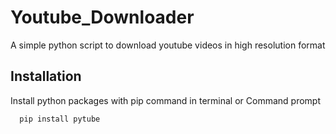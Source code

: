 # Youtube_Downloader
A simple python script to download youtube videos in high resolution format

## Installation
Install python packages with pip command in terminal or Command prompt

```bash
  pip install pytube
```
